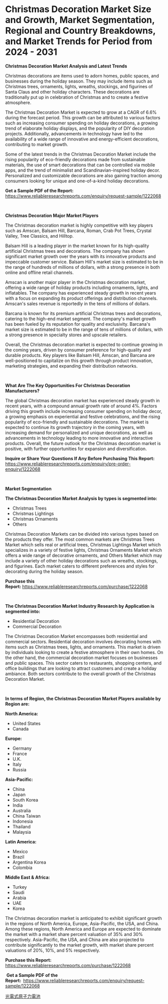 <p><h1>Christmas Decoration Market Size and Growth, Market Segmentation, Regional and Country Breakdowns, and Market Trends for Period from 2024 -  2031</h1></p><p><strong>Christmas Decoration Market Analysis and Latest Trends</strong></p>
<p><p>Christmas decorations are items used to adorn homes, public spaces, and businesses during the holiday season. They may include items such as Christmas trees, ornaments, lights, wreaths, stockings, and figurines of Santa Claus and other holiday characters. These decorations are traditionally put up in celebration of Christmas and to create a festive atmosphere.</p><p>The Christmas Decoration Market is expected to grow at a CAGR of 6.6% during the forecast period. This growth can be attributed to various factors such as increasing consumer spending on holiday decorations, a growing trend of elaborate holiday displays, and the popularity of DIY decoration projects. Additionally, advancements in technology have led to the availability of a wide range of innovative and energy-efficient decorations, contributing to market growth.</p><p>Some of the latest trends in the Christmas Decoration Market include the rising popularity of eco-friendly decorations made from sustainable materials, the use of smart decorations that can be controlled via mobile apps, and the trend of minimalist and Scandinavian-inspired holiday decor. Personalized and customizable decorations are also gaining traction among consumers looking for unique and one-of-a-kind holiday decorations.</p></p>
<p><strong>Get a Sample PDF of the Report:&nbsp;</strong> <a href="https://www.reliableresearchreports.com/enquiry/request-sample/1222068">https://www.reliableresearchreports.com/enquiry/request-sample/1222068</a></p>
<p>&nbsp;</p>
<p><strong>Christmas Decoration Major Market Players</strong></p>
<p><p>The Christmas decoration market is highly competitive with key players such as Amscan, Balsam Hill, Barcana, Roman, Crab Pot Trees, Crystal Valley, Tree Classics, and Hilltop. </p><p>Balsam Hill is a leading player in the market known for its high-quality artificial Christmas trees and decorations. The company has shown significant market growth over the years with its innovative products and impeccable customer service. Balsam Hill's market size is estimated to be in the range of hundreds of millions of dollars, with a strong presence in both online and offline retail channels.</p><p>Amscan is another major player in the Christmas decoration market, offering a wide range of holiday products including ornaments, lights, and inflatables. The company has experienced steady growth in recent years with a focus on expanding its product offerings and distribution channels. Amscan's sales revenue is reportedly in the tens of millions of dollars.</p><p>Barcana is known for its premium artificial Christmas trees and decorations, catering to the high-end market segment. The company's market growth has been fueled by its reputation for quality and exclusivity. Barcana's market size is estimated to be in the range of tens of millions of dollars, with a strong presence in specialty stores and upscale retailers.</p><p>Overall, the Christmas decoration market is expected to continue growing in the coming years, driven by consumer preference for high-quality and durable products. Key players like Balsam Hill, Amscan, and Barcana are well-positioned to capitalize on this growth through product innovation, marketing strategies, and expanding their distribution networks.</p></p>
<p>&nbsp;</p>
<p><strong>What Are The Key Opportunities For Christmas Decoration Manufacturers?</strong></p>
<p><p>The global Christmas decoration market has experienced steady growth in recent years, with a compound annual growth rate of around 4%. Factors driving this growth include increasing consumer spending on holiday decor, a growing emphasis on experiential and festive celebrations, and the rising popularity of eco-friendly and sustainable decorations. The market is expected to continue its growth trajectory in the coming years, with increasing demand for personalized and unique decorations, as well as advancements in technology leading to more innovative and interactive products. Overall, the future outlook for the Christmas decoration market is positive, with further opportunities for expansion and diversification.</p></p>
<p><strong>Inquire or Share Your Questions If Any Before Purchasing This Report:</strong> <a href="https://www.reliableresearchreports.com/enquiry/pre-order-enquiry/1222068">https://www.reliableresearchreports.com/enquiry/pre-order-enquiry/1222068</a></p>
<p>&nbsp;</p>
<p><strong>Market Segmentation</strong></p>
<p><strong>The Christmas Decoration Market Analysis by types is segmented into:</strong></p>
<p><ul><li>Christmas Trees</li><li>Christmas Lightings</li><li>Christmas Ornaments</li><li>Others</li></ul></p>
<p><p>Christmas Decoration Markets can be divided into various types based on the products they offer. The most common markets are Christmas Trees Market which sells real or artificial trees, Christmas Lightings Market which specializes in a variety of festive lights, Christmas Ornaments Market which offers a wide range of decorative ornaments, and Others Market which may include a variety of other holiday decorations such as wreaths, stockings, and figurines. Each market caters to different preferences and styles for decorating during the holiday season.</p></p>
<p><strong>Purchase this Report:&nbsp;</strong><a href="https://www.reliableresearchreports.com/purchase/1222068">https://www.reliableresearchreports.com/purchase/1222068</a></p>
<p>&nbsp;</p>
<p><strong>The Christmas Decoration Market Industry Research by Application is segmented into:</strong></p>
<p><ul><li>Residential Decoration</li><li>Commercial Decoration</li></ul></p>
<p><p>The Christmas Decoration Market encompasses both residential and commercial sectors. Residential decoration involves decorating homes with items such as Christmas trees, lights, and ornaments. This market is driven by individuals looking to create a festive atmosphere in their own homes. On the other hand, the commercial decoration market focuses on businesses and public spaces. This sector caters to restaurants, shopping centers, and office buildings that are looking to attract customers and create a holiday ambiance. Both sectors contribute to the overall growth of the Christmas Decoration Market.</p></p>
<p>&nbsp;</p>
<p><strong>In terms of Region, the Christmas Decoration Market Players available by Region are:</strong></p>
<p>
    <p> <strong> North America: </strong>
        <ul>
            <li>United States</li>
            <li>Canada</li>
        </ul>
        </p> 
    <p> <strong> Europe: </strong>
        <ul>
            <li>Germany</li>
            <li>France</li>
            <li>U.K.</li>
            <li>Italy</li>
            <li>Russia</li>
        </ul>
        </p> 
    <p> <strong> Asia-Pacific: </strong>
        <ul>
            <li>China</li>
            <li>Japan</li>
            <li>South Korea</li>
            <li>India</li>
            <li>Australia</li>
            <li>China Taiwan</li>
            <li>Indonesia</li>
            <li>Thailand</li>
            <li>Malaysia</li>
        </ul>
        </p> 
    <p> <strong> Latin America: </strong>
        <ul>
            <li>Mexico</li>
            <li>Brazil</li>
            <li>Argentina Korea</li>
            <li>Colombia</li>
        </ul>
        </p> 
    <p> <strong> Middle East & Africa: </strong>
        <ul>
            <li>Turkey</li>
            <li>Saudi</li>
            <li>Arabia</li>
            <li>UAE</li>
            <li>Korea</li>
        </ul>
    </p>
    </p>
<p><p>The Christmas decoration market is anticipated to exhibit significant growth in the regions of North America, Europe, Asia-Pacific, the USA, and China. Among these regions, North America and Europe are expected to dominate the market with a market share percent valuation of 35% and 30% respectively. Asia-Pacific, the USA, and China are also projected to contribute significantly to the market growth, with market share percent valuations of 20%, 10%, and 5% respectively.</p></p>
<p><strong>Purchase this Report: </strong><a href="https://www.reliableresearchreports.com/purchase/1222068">https://www.reliableresearchreports.com/purchase/1222068</a></p>
<p>&nbsp;<strong>Get a Sample PDF of the Report:&nbsp;&nbsp;</strong><a href="https://www.reliableresearchreports.com/enquiry/request-sample/1222068">https://www.reliableresearchreports.com/enquiry/request-sample/1222068</a></p>
<p><strong></strong></p>
<p><p><a href="https://github.com/oqoeusbvpadwjs08/Market-Research-Report-List-1/blob/main/22598666866.md">光電式原子力電池</a></p></p>